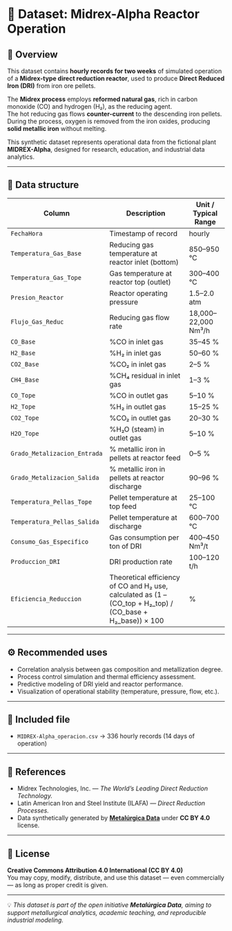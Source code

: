 # 🧱 Dataset: Midrex-Alpha Reactor Operation

## 📘 Overview
This dataset contains **hourly records for two weeks** of simulated operation of a **Midrex-type direct reduction reactor**, used to produce **Direct Reduced Iron (DRI)** from iron ore pellets.

The **Midrex process** employs **reformed natural gas**, rich in carbon monoxide (CO) and hydrogen (H₂), as the reducing agent.  
The hot reducing gas flows **counter-current** to the descending iron pellets.  
During the process, oxygen is removed from the iron oxides, producing **solid metallic iron** without melting.

This synthetic dataset represents operational data from the fictional plant **MIDREX-Alpha**, designed for research, education, and industrial data analytics.

---

## 🧩 Data structure

| Column | Description | Unit / Typical Range |
|---------|--------------|----------------------|
| `FechaHora` | Timestamp of record | hourly |
| `Temperatura_Gas_Base` | Reducing gas temperature at reactor inlet (bottom) | 850–950 °C |
| `Temperatura_Gas_Tope` | Gas temperature at reactor top (outlet) | 300–400 °C |
| `Presion_Reactor` | Reactor operating pressure | 1.5–2.0 atm |
| `Flujo_Gas_Reduc` | Reducing gas flow rate | 18,000–22,000 Nm³/h |
| `CO_Base` | %CO in inlet gas | 35–45 % |
| `H2_Base` | %H₂ in inlet gas | 50–60 % |
| `CO2_Base` | %CO₂ in inlet gas | 2–5 % |
| `CH4_Base` | %CH₄ residual in inlet gas | 1–3 % |
| `CO_Tope` | %CO in outlet gas | 5–10 % |
| `H2_Tope` | %H₂ in outlet gas | 15–25 % |
| `CO2_Tope` | %CO₂ in outlet gas | 20–30 % |
| `H2O_Tope` | %H₂O (steam) in outlet gas | 5–10 % |
| `Grado_Metalizacion_Entrada` | % metallic iron in pellets at reactor feed | 0–5 % |
| `Grado_Metalizacion_Salida` | % metallic iron in pellets at reactor discharge | 90–96 % |
| `Temperatura_Pellas_Tope` | Pellet temperature at top feed | 25–100 °C |
| `Temperatura_Pellas_Salida` | Pellet temperature at discharge | 600–700 °C |
| `Consumo_Gas_Especifico` | Gas consumption per ton of DRI | 400–450 Nm³/t |
| `Produccion_DRI` | DRI production rate | 100–120 t/h |
| `Eficiencia_Reduccion` | Theoretical efficiency of CO and H₂ use, calculated as (1 – (CO_top + H₂_top) / (CO_base + H₂_base)) × 100 | % |

---

## ⚙️ Recommended uses
- Correlation analysis between gas composition and metallization degree.  
- Process control simulation and thermal efficiency assessment.  
- Predictive modeling of DRI yield and reactor performance.  
- Visualization of operational stability (temperature, pressure, flow, etc.).

---

## 📄 Included file
- `MIDREX-Alpha_operacion.csv` → 336 hourly records (14 days of operation)

---

## 🧠 References
- Midrex Technologies, Inc. — *The World’s Leading Direct Reduction Technology.*  
- Latin American Iron and Steel Institute (ILAFA) — *Direct Reduction Processes.*  
- Data synthetically generated by **[Metalúrgica Data](https://github.com/elqvixote/metalurgica-data)** under **CC BY 4.0** license.

---

## 🪪 License
**Creative Commons Attribution 4.0 International (CC BY 4.0)**  
You may copy, modify, distribute, and use this dataset — even commercially — as long as proper credit is given.

---

💡 *This dataset is part of the open initiative **Metalúrgica Data**, aiming to support metallurgical analytics, academic teaching, and reproducible industrial modeling.*
